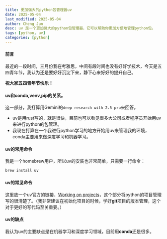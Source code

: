 ```yaml
---
title: 更加强大的python包管理器uv
date: 2025-05-04
last_modified: 2025-05-04
author: Cheng Jun
desc: uv 是一个更加强大的python包管理器，它可以帮助你更加方便地管理python包。
tags: [python, uv]
categories: [python]
---
```


#### 前言
最近的一段时间，三月份我在考雅思，中间有段时间也没有好好学技术，今天是五四青年节，我认为还是要好好沉淀下来，静下心来好好的提升自己。

**祝大家五四青年节快乐！**

#### uv和conda,venv,pip的关系。
这一部分，我打算用Gemini的`deep research with 2.5 pro`来回答。

- uv是用rust写的，就是很快，目前也可以看见很多大公司或者程序员开始用uv来进行python的包管理。
- 我现在打算在一个我进行python学习的地方开始用uv来管理我的环境，conda主要用来做深度学习和机器学习。

#### uv的常用命令
我是一个homebrew用户，所以uv的安装也非常简单，只需要一行命令：

```bash
brew install uv
``` 

#### uv的常见命令
这里放一个uv官方的链接，[Working on projects](https://docs.astral.sh/uv/guides/projects/#working-on-projects)，这个部分将python的项目管理写的很清楚了。（我非常建议在初始化项目的时候，学好**git**项目的版本管理，这个对于更好的写代码至关重要。）

#### uv的缺点
我认为uv的主要缺点是在机器学习和深度学习领域，目前用**conda**还是很多。

















